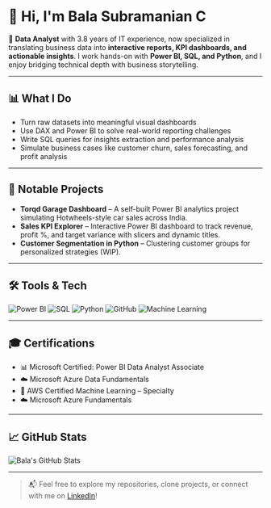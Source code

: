 # 👋 Hi, I'm **Bala Subramanian C**

🎯 **Data Analyst** with 3.8 years of IT experience, now specialized in translating business data into **interactive reports, KPI dashboards, and actionable insights**. I work hands-on with **Power BI, SQL, and Python**, and I enjoy bridging technical depth with business storytelling.

---

## 📊 What I Do
- Turn raw datasets into meaningful visual dashboards
- Use DAX and Power BI to solve real-world reporting challenges
- Write SQL queries for insights extraction and performance analysis
- Simulate business cases like customer churn, sales forecasting, and profit analysis

---

## 💼 Notable Projects
- **Torqd Garage Dashboard** – A self-built Power BI analytics project simulating Hotwheels-style car sales across India.  
- **Sales KPI Explorer** – Interactive Power BI dashboard to track revenue, profit %, and target variance with slicers and dynamic titles.  
- **Customer Segmentation in Python** – Clustering customer groups for personalized strategies (WIP).

---

## 🛠️ Tools & Tech
![Power BI](https://img.shields.io/badge/PowerBI-F2C811?style=flat&logo=Power%20BI&logoColor=black)
![SQL](https://img.shields.io/badge/SQL-4479A1?style=flat&logo=postgresql&logoColor=white)
![Python](https://img.shields.io/badge/Python-3776AB?style=flat&logo=python&logoColor=white)
![GitHub](https://img.shields.io/badge/GitHub-181717?style=flat&logo=github&logoColor=white)
![Machine Learning](https://img.shields.io/badge/Machine%20Learning-009688?style=flat&logo=scikit-learn&logoColor=white)

---

## 🎓 Certifications
- 📊 Microsoft Certified: Power BI Data Analyst Associate  
- ☁️ Microsoft Azure Data Fundamentals  
- 🤖 AWS Certified Machine Learning – Specialty  
- ☁️ Microsoft Azure Fundamentals  

---

## 📈 GitHub Stats
![Bala's GitHub Stats](https://github-readme-stats.vercel.app/api?username=Bala-ms-c&show_icons=true&theme=radical&cache_seconds=1800)

---

> 📬 Feel free to explore my repositories, clone projects, or connect with me on [LinkedIn](https://www.linkedin.com/in/bala-subramanian-c/)!

